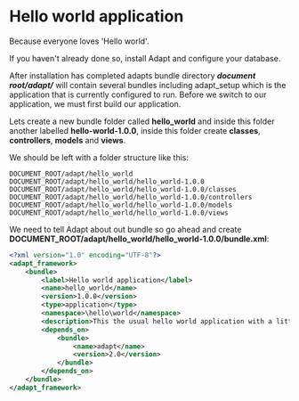 # Hello world application

Because everyone loves 'Hello world'.

If you haven't already done so, install Adapt and configure your database.

After installation has completed adapts bundle directory ***document root/adapt/*** will contain several bundles including adapt_setup which is the application that is currently configured to run.  Before we switch to our application, we must first build our application.

Lets create a new bundle folder called **hello_world** and inside this folder another labelled **hello-world-1.0.0**, inside this folder create **classes**, **controllers**, **models** and **views**.

We should be left with a folder structure like this:
```
DOCUMENT_ROOT/adapt/hello_world
DOCUMENT_ROOT/adapt/hello_world/hello_world-1.0.0
DOCUMENT_ROOT/adapt/hello_world/hello_world-1.0.0/classes
DOCUMENT_ROOT/adapt/hello_world/hello_world-1.0.0/controllers
DOCUMENT_ROOT/adapt/hello_world/hello_world-1.0.0/models
DOCUMENT_ROOT/adapt/hello_world/hello_world-1.0.0/views
```

We need to tell Adapt about out bundle so go ahead and create **DOCUMENT_ROOT/adapt/hello_world/hello_world-1.0.0/bundle.xml**:
```xml
<?xml version="1.0" encoding="UTF-8"?>
<adapt_framework>
    <bundle>
        <label>Hello world application</label>
        <name>hello_world</name>
        <version>1.0.0</version>
        <type>application</type>
        <namespace>\hello\world</namespace>
        <description>This the usual hello world application with a little more depth</description>
        <depends_on>
            <bundle>
                <name>adapt</name>
                <version>2.0</version>
            </bundle>
        </depends_on>
    </bundle>
</adapt_framework>
```

